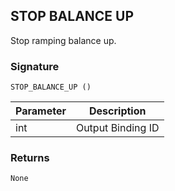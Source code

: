 ## STOP BALANCE UP

Stop ramping balance up.


### Signature

`STOP_BALANCE_UP ()`


| Parameter | Description |
| --- | --- |
| int | Output Binding ID |


### Returns

`None`
